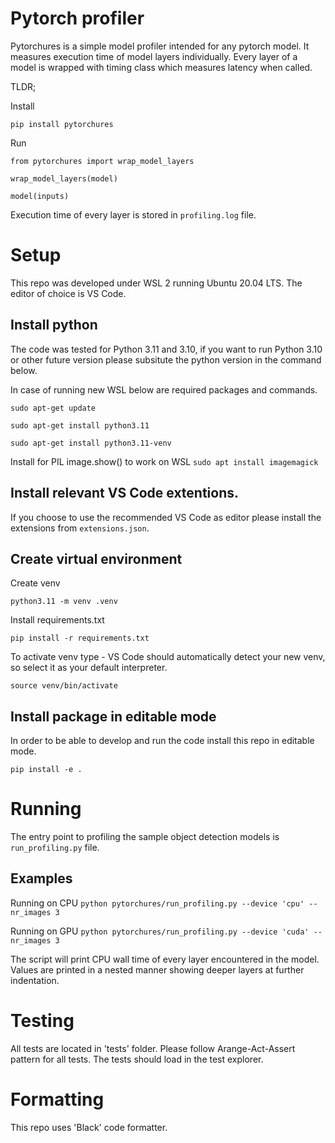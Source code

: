 # Pytorch profiler
Pytorchures is a simple model profiler intended for any pytorch model. 
It measures execution time of model layers individually. Every layer of a model is wrapped with timing class which measures latency when called.

TLDR;

Install
```
pip install pytorchures
```

Run
```
from pytorchures import wrap_model_layers

wrap_model_layers(model)

model(inputs)
```

Execution time of every layer is stored in ```profiling.log``` file.

# Setup

This repo was developed under WSL 2 running Ubuntu 20.04 LTS. The editor of choice is VS Code. 

## Install python 

The code was tested for Python 3.11 and 3.10, if you want to run Python 3.10 or other future version please subsitute the python version in the command below.

In case of running new WSL below are required packages and commands.

```sudo apt-get update```

```sudo apt-get install python3.11```

```sudo apt-get install python3.11-venv```

Install for PIL image.show() to work on WSL
```sudo apt install imagemagick```

## Install relevant VS Code extentions.

If you choose to use the recommended VS Code as editor please install the extensions from  ```extensions.json```.

## Create virtual environment

Create venv 

```python3.11 -m venv .venv```

Install requirements.txt

```pip install -r requirements.txt```

To activate venv type - VS Code should automatically detect your new venv, so select it as your default interpreter.

```source venv/bin/activate```

## Install package in editable mode

In order to be able to develop and run the code install this repo in editable mode.

```pip install -e .```

# Running

The entry point to profiling the sample object detection models is 
```run_profiling.py``` file.

## Examples

Running on CPU
```python pytorchures/run_profiling.py --device 'cpu' --nr_images 3```

Running on GPU
```python pytorchures/run_profiling.py --device 'cuda' --nr_images 3```

The script will print CPU wall time of every layer encountered in the model.
Values are printed in a nested manner showing deeper layers at further indentation.

# Testing

All tests are located in 'tests' folder. Please follow Arange-Act-Assert pattern for all tests.
The tests should load in the test explorer.

# Formatting

This repo uses 'Black' code formatter.
